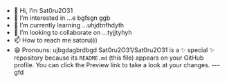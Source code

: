 - 👋 Hi, I’m Sat0ru2O31
- 👀 I’m interested in ...e bgfsgn ggb
- 🌱 I’m currently learning ...uhjdtnfhdyth
- 💞️ I’m looking to collaborate on ...tyjjtyhyh
- 📫 How to reach me satoru)))
- 😄 Pronouns: ujbgdagbrdbgd
Sat0ru2O31/Sat0ru2O31 is a ✨ special ✨ repository because its `README.md` (this file) appears on your GitHub profile.
You can click the Preview link to take a look at your changes.
---gfd
